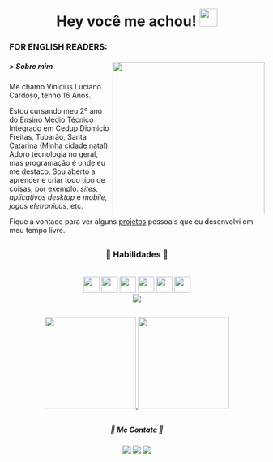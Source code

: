 # <div align="center">Hey você me achou! <img src="https://emojis.slackmojis.com/emojis/images/1624040178/45493/partyblob.gif" width="35px"></div>

### FOR ENGLISH READERS: []()


##### > Sobre mim <img src="https://raw.githubusercontent.com/MicaelliMedeiros/micaellimedeiros/master/image/computer-illustration.png" align='right' width='300px'>


<p align='left'>
Me chamo Vinícius Luciano Cardoso, tenho 16 Anos.

Estou cursando meu 2º ano do Ensino Médio Técnico Integrado em Cedup Diomicio Freitas, Tubarão, Santa Catarina (Minha cidade natal)
Adoro tecnologia no geral, mas programação é onde eu me destaco. Sou aberto a aprender e criar todo tipo de coisas, por exemplo: *sites, aplicativos desktop* e *mobile, jogos eletronicos*, etc.

Fique a vontade para ver alguns [projetos]() pessoais que eu desenvolvi em meu tempo livre.
</p>

##

  ### <div align="center">🧠 Habilidades 🧠</div>
  
<br>
<div align="center">
  <img src="https://user-images.githubusercontent.com/62525469/145691657-61095b60-2069-4e82-acb9-02c68920228f.png" width="32px">
  <img src="https://user-images.githubusercontent.com/62525469/145691694-f863ed41-6553-4173-8f44-0171e52f73a2.png" width="32px">
  <img src="https://raw.githubusercontent.com/abranhe/programming-languages-logos/master/src/javascript/javascript.png" width="32px">
  <img src="https://raw.githubusercontent.com/abranhe/programming-languages-logos/master/src/php/php.png" width="32px">
  <img src="https://user-images.githubusercontent.com/62525469/145691946-8a6b51cd-d7b0-4769-921b-c0e6aba9d5dc.png" width="32px">
  <img src="https://raw.githubusercontent.com/abranhe/programming-languages-logos/master/src/python/python.png" width="32px">

<br>
<img src="https://thumbs.gfycat.com/MindlessTightIvorybilledwoodpecker-size_restricted.gif"></div>
  
  ##
  
<div style="display: inline_block;" align="center">
  <a href="https://github.com/pl4g">
  <img height="180em" src="https://github-readme-stats.vercel.app/api?username=pl4g&show_icons=true&theme=github_dark&include_all_commits=true&border_color=1d63cf"/>
  <img height="180em" src="https://github-readme-stats.vercel.app/api/top-langs/?username=pl4g&layout=compact&langs_count=7&theme=github_dark&border_color=1d63cf"/>
 </a>
</div>
  
  ##
 
  ##### <div align="center">💬 Me Contate 💬</div>
  
  <div align="center">
    <a href="https://www.linkedin.com/in/vinicius-luciano-cardoso-a67a5a226/" target="_blank"><img src="https://img.shields.io/badge/-LinkedIn-%230077B5?style=for-the-badge&logo=linkedin&logoColor=white" target="_blank"></a>
     <a href = "mailto:viniciuslucianocardoso@gmail.com"><img src="https://img.shields.io/badge/-Gmail-%23333?style=for-the-badge&logo=gmail&logoColor=white" target="_blank"></a>
     <a><img src="https://img.shields.io/badge/ᴘʟ4ɢ__%235026-7289DA?style=for-the-badge&logo=discord&logoColor=white"></a>
 </div>
